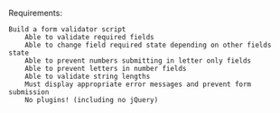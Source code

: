 Requirements:

    Build a form validator script
        Able to validate required fields
        Able to change field required state depending on other fields state
        Able to prevent numbers submitting in letter only fields
        Able to prevent letters in number fields
        Able to validate string lengths
        Must display appropriate error messages and prevent form submission
        No plugins! (including no jQuery)
